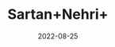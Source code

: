---
title: 'Sartan+Nehri+'
date: '2022-08-25' 
metatag: '' 
inventory: '0' 
draft: false 
# meta description 
shortDescripton: ''
description: 'Herb'
longdescription: ''
featured: True
# product Price
price: '100.0'
# Product Short Description
shortDescription: ''
productID: 'A9DC808B-5824-ED11-9968-005056B3A416'
type: 'products'
category: 'Herb' 
thumnailproduct: 'https://aminsaddiquidawakhana.eralive.net/images/products/A9DC808B-5824-ED11-9968-005056B3A4161.png' 
images:
  - image: 'images/products/A9DC808B-5824-ED11-9968-005056B3A4161.png'  
Variants:
---